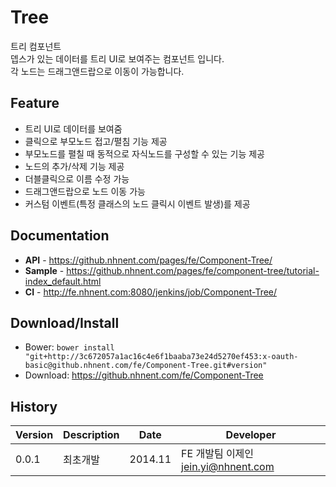 Tree
======================
트리 컴포넌트<br>
뎁스가 있는 데이터를 트리 UI로 보여주는 컴포넌트 입니다.<br>
각 노드는 드래그앤드랍으로 이동이 가능합니다.

## Feature
* 트리 UI로 데이터를 보여줌
* 클릭으로 부모노드 접고/펼침 기능 제공
* 부모노드를 펼칠 때 동적으로 자식노드를 구성할 수 있는 기능 제공
* 노드의 추가/삭제 기능 제공
* 더블클릭으로 이름 수정 가능
* 드래그앤드랍으로 노드 이동 가능
* 커스텀 이벤트(특정 클래스의 노드 클릭시 이벤트 발생)를 제공

## Documentation
* **API** - https://github.nhnent.com/pages/fe/Component-Tree/
* **Sample** - https://github.nhnent.com/pages/fe/component-tree/tutorial-index_default.html
* **CI** - http://fe.nhnent.com:8080/jenkins/job/Component-Tree/

## Download/Install
* Bower: `bower install "git+http://3c672057a1ac16c4e6f1baaba73e24d5270ef453:x-oauth-basic@github.nhnent.com/fe/Component-Tree.git#version"`
* Download: https://github.nhnent.com/fe/Component-Tree

## History
| Version | Description | Date | Developer |
| ---- | ---- | ---- | ---- |
| 0.0.1 | 최초개발 | 2014.11 | FE 개발팀 이제인 <jein.yi@nhnent.com> |



